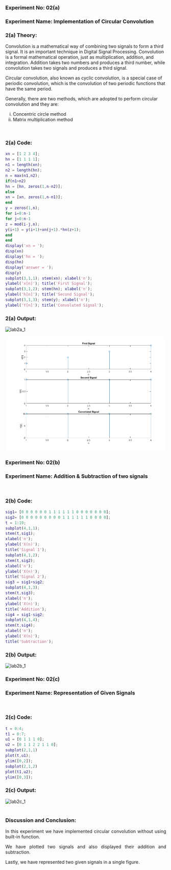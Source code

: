### **Experiment No:** 02(a)
### **Experiment Name:** Implementation of Circular Convolution 

### **2(a) Theory:**

<p align='justify'>

Convolution is a mathematical way of combining two signals to form a third signal. It is an important technique in Digital Signal Processing. Convolution is a formal mathematical operation, just as multiplication, addition, and integration. Addition takes two numbers and produces a third number, while convolution takes two signals and produces a third signal.
</p>
<p align='justify'>

Circular convolution, also known as cyclic convolution, is a special case of periodic convolution, which is the convolution of two periodic functions that have the same period.
</p>
<p align='justify'>

Generally, there are two methods, which are adopted to perform circular convolution and they are:
<ol type='i'>

<li> Concentric circle method
<li> Matrix multiplication method
</ol>
</p>
<br>

### **2(a) Code:**

```matlab
xn = [1 2 3 4];
hn = [1 1 1 1];
n1 = length(xn);
n2 = length(hn);
n = max(n1,n2);
if(n1>n2)
hn = [hn, zeros(1,n-n2)];
else
xn = [xn, zeros(1,n-n1)];
end
y = zeros(1,n);
for i=0:n-1
for j=0:n-1
z = mod(i-j,n);
y(i+1) = y(i+1)+xn(j+1).*hn(z+1);
end
end
display('xn = ');
disp(xn)
display('hn = ');
disp(hn)
display('answer = ');
disp(y)
subplot(3,1,1); stem(xn); xlabel('n');
ylabel('x[n]'); title('First Signal');
subplot(3,1,2); stem(hn); xlabel('n');
ylabel('h[n]'); title('Second Signal');
subplot(3,1,3); stem(y); xlabel('n');
ylabel('Y[n]'); title('Convoluted Signal');

```

### **2(a) Output:**
![lab2a_1](../images/lab2a_1.png)

![llab2a_2](../images/llab2a_2.png)
<br>

### **Experiment No:** 02(b)
### **Experiment Name:** Addition & Subtraction of two signals 
<br>

### **2(b) Code:**

```matlab
sig1= [0 0 0 0 0 0 1 1 1 1 1 1 0 0 0 0 0 0 0];
sig2= [0 0 0 0 0 0 0 0 0 1 1 1 1 1 1 0 0 0 0];
t = 1:19;
subplot(4,1,1);
stem(t,sig1);
xlabel('n');
ylabel('X(n)');
title('Signal 1');
subplot(4,1,2);
stem(t,sig2);
xlabel('n');
ylabel('X(n)');
title('Signal 2');
sig3 = sig1+sig2;
subplot(4,1,3);
stem(t,sig3);
xlabel('n');
ylabel('X(n)');
title('Addition');
sig4 = sig1-sig2;
subplot(4,1,4);
stem(t,sig4);
xlabel('n');
ylabel('X(n)');
title('Subtraction');

```

### **2(b) Output:**
![lab2b_1](../images/lab2b_1.png)
<br>

### **Experiment No:** 02(c)
### **Experiment Name:** Representation of Given Signals 
<br>

### **2(c) Code:**

```matlab
t = 0:4;
t1 = 0:7;
u1 = [0 1 1 1 0];
u2 = [0 1 1 2 2 1 1 0];
subplot(2,1,1)
plot(t,u1);
ylim([0,2]);
subplot(2,1,2)
plot(t1,u2);
ylim([0,3]);

```

### **2(c) Output:**
![lab2c_1](../images/lab2c_1.png)
<br>
<br>

### **Discussion and Conclusion:**
<p align='justify'>
In this experiment we have implemented circular convolution without using built-in function.
</p>
<p align='justify'>
We have plotted two signals and also displayed their addition and subtraction.
</p>
<p align='justify'>
Lastly, we have represented two given signals in a single figure.
</p>